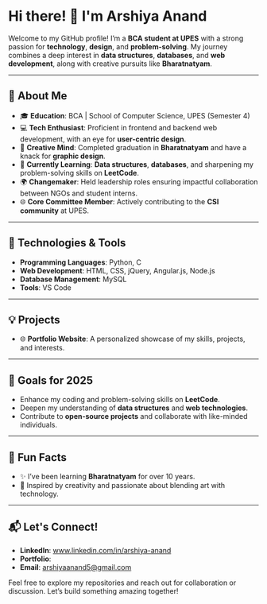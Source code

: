 # Hi there! 👋 I'm Arshiya Anand

Welcome to my GitHub profile! I’m a **BCA student at UPES** with a strong passion for **technology**, **design**, and **problem-solving**. My journey combines a deep interest in **data structures**, **databases**, and **web development**, along with creative pursuits like **Bharatnatyam**.

---

## 🌟 About Me
- 🎓 **Education**: BCA | School of Computer Science, UPES (Semester 4)
- 💻 **Tech Enthusiast**: Proficient in frontend and backend web development, with an eye for **user-centric design**.
- 🎨 **Creative Mind**: Completed graduation in **Bharatnatyam** and have a knack for **graphic design**.
- 🌱 **Currently Learning**: **Data structures**, **databases**, and sharpening my problem-solving skills on **LeetCode**.
- 🌍 **Changemaker**: Held leadership roles ensuring impactful collaboration between NGOs and student interns.
- 🌐 **Core Committee Member**: Actively contributing to the **CSI community** at UPES.

---

## 🔧 Technologies & Tools
- **Programming Languages**: Python, C
- **Web Development**: HTML, CSS, jQuery, Angular.js, Node.js
- **Database Management**: MySQL
- **Tools**: VS Code

---

## 💡 Projects
- 🌐 **Portfolio Website**: A personalized showcase of my skills, projects, and interests.

---

## 🎯 Goals for 2025
- Enhance my coding and problem-solving skills on **LeetCode**.
- Deepen my understanding of **data structures** and **web technologies**.
- Contribute to **open-source projects** and collaborate with like-minded individuals.

---

## 🌈 Fun Facts
- ✨ I’ve been learning **Bharatnatyam** for over 10 years.
- 🎨 Inspired by creativity and passionate about blending art with technology.

---

## 📬 Let's Connect!
- **LinkedIn**: www.linkedin.com/in/arshiya-anand
- **Portfolio**: 
- **Email**: arshiyaanand5@gmail.com

Feel free to explore my repositories and reach out for collaboration or discussion. Let’s build something amazing together!

